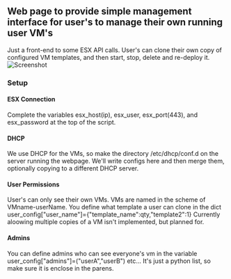 ## Web page to provide simple management interface for user's to manage their own running user VM's
Just a front-end to some ESX API calls. User's can clone their own copy of configured VM templates, and then start, stop, delete and re-deploy it. 
![Screenshot](/doseyg/event_railway/vm_manager/screenshot.png)
### Setup
#### ESX Connection
Complete the variables esx_host(ip), esx_user, esx_port(443), and esx_password at the top of the script.
#### DHCP
We use DHCP for the VMs, so make the directory /etc/dhcp/conf.d on the server running the webpage. We'll write configs here and then merge them, optionally copying to a different DHCP server. 
#### User Permissions
User's can only see their own VMs. VMs are named in the scheme of VMname-userName. You define what template a user can clone in the dict user_config["user_name"]={"template_name":qty,"template2":1} Currently aloowing multiple copies of a VM isn't implemented, but planned for.
#### Admins
You can define admins who can see everyone's vm in the variable user_config["admins"]=("userA","userB") etc... It's just a python list, so make sure it is enclose in the parens. 




